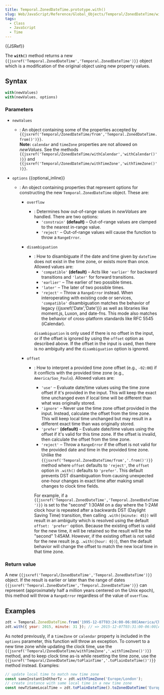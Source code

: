```yaml
---
title: Temporal.ZonedDateTime.prototype.with()
slug: Web/JavaScript/Reference/Global_Objects/Temporal/ZonedDateTime/with
tags:
  - Class
  - JavaScript
  - Time
---
```

{{JSRef}}

<p class="summary"><span class="seoSummary">The <strong><code>with()</code></strong> method returns a new <code>{{jsxref('Temporal.ZonedDateTime','Temporal.ZonedDateTime')}}</code> object which is a modification of the original object using new property values.</span></p>

## Syntax

```js
with(newValues)
with(newValues, options)
```

### Parameters

- `newValues`
  - : An object containing some of the properties accepted by
    `{{jsxref('Temporal/ZonedDateTime/from','Temporal.ZonedDateTime.from()')}}`.
    <div class="note"><strong>Note:</strong> <code>calendar</code> and <code>timeZone</code> properties are not allowed on <var>newValues</var>. See the methods <code>{{jsxref('Temporal/ZonedDateTime/withCalendar','withCalendar()')}}</code> and <code>{{jsxref('Temporal/ZonedDateTime/withTimeZone','withTimeZone()')}}</code>.<p></p></div>
- `options` {{optional_inline}}

  - : An object containing properties that represent options for constructing
    the new `Temporal.ZonedDateTime` object. These are:

    - `overflow`
      - : Determines how out-of-range values in _newValues_ are handled. There
        are two options:
        - `'constrain'` **(default)** – Out-of-range values are clamped to the
          nearest in-range value.
        - `'reject'` – Out-of-range values will cause the function to throw a
          `RangeError`.
    - `disambiguation`
      - : How to disambiguate if the date and time given by `dateTime` does not
        exist in the time zone, or exists more than once. Allowed values are:
        - `'compatible'` **(default)** – Acts like `'earlier'` for backward
          transitions and `'later'` for forward transitions.
        - `'earlier'` – The earlier of two possible times.
        - `'later'` – The later of two possible times.
        - `'reject'` – Throw a `RangeError` instead. When interoperating with
        existing code or services, `'compatible'` disambiguation matches the
        behavior of legacy {{jsxref('Date','Date')}} as well as libraries
        like moment.js, Luxon, and date-fns. This mode also matches the behavior
        of cross-platform standards like RFC 5545 (iCalendar).
        <div class="note"><p><code>disambiguation</code> is only used if there is no offset in the input, or if the offset is ignored by using the <code>offset</code> option as described above. If the offset in the input is used, then there is no ambiguity and the <code>disambiguation</code> option is ignored.</p></div>
    - `offset`

      - : How to interpret a provided time zone offset (e.g., `-02:00`) if it
        conflicts with the provided time zone (e.g., `America/Sao_Paulo`).
        Allowed values are:

        - `'use'` – Evaluate date/time values using the time zone offset if it's
          provided in the input. This will keep the exact time unchanged even if
          local time will be different than what was originally stored.
        - `'ignore'` – Never use the time zone offset provided in the input.
          Instead, calculate the offset from the time zone. This will keep local
          time unchanged but may result in a different exact time than was
          originally stored.
        - `'prefer'` **(default)** – Evaluate date/time values using the offset
          if it's valid for this time zone. If the offset is invalid, then
          calculate the offset from the time zone.
        - `'reject'` – Throw a `RangeError` if the offset is not valid for the
          provided date and time in the provided time zone. Unlike the
          `{{jsxref('Temporal.ZonedDateTime/from','.from()')}}`
          method where `offset` defaults to `'reject'`, the `offset` option in
          `.with()` defaults to `'prefer'`. This default prevents DST
          disambiguation from causing unexpected one-hour changes in exact time
          after making small changes to clock time fields.

        For example, if a
        `{{jsxref('Temporal.ZonedDateTime','Temporal.ZonedDateTime')}}`
        is set to the "second" 1:30AM on a day where the 1-2AM clock hour is
        repeated after a backwards DST (Daylight Saving Time) transition, then
        calling `.with({minute: 45})` will result in an ambiguity which is
        resolved using the default `offset: 'prefer'` option. Because the
        existing offset is valid for the new time, it will be retained so the
        result will be the "second" 1:45AM. However, if the existing offset is
        not valid for the new result (e.g. `.with({hour: 0})`), then the default
        behavior will change the offset to match the new local time in that time
        zone.

### Return value

A new
`{{jsxref('Temporal/ZonedDateTime','Temporal.ZonedDateTime')}}`
object. If the result is earlier or later than the range of dates
`{{jsxref('Temporal.ZonedDateTime','Temporal.ZonedDateTime')}}`
can represent (approximately half a million years centered on the Unix epoch),
this method will throw a `RangeError` regardless of the value of `overflow`.

## Examples

```js
zdt = Temporal.ZonedDateTime.from('1995-12-07T03:24:00-06:00[America/Chicago]');
zdt.with({ year: 2015, minute: 31 }); // => 2015-12-07T03:31:00-06:00[America/Chicago]
```

As noted previously, if a `timeZone` or `calendar` property is included in the
`options` parameter, this function will throw an exception. To convert to a new
time zone while updating the clock time, use the
`{{jsxref('Temporal/ZonedDateTime/withTimeZone','.withTimeZone()')}}`
method, and to keep clock time as-is while resetting the time zone, use the
`{{jsxref('Temporal/ZonedDateTime/toPlainTime','.toPlainDateTime()')}}`
method instead. Examples:

```js
// update local time to match new time zone
const sameInstantInOtherTz = zdt.withTimeZone('Europe/London');
// create instance with same local time in a new time zone
const newTzSameLocalTime = zdt.toPlainDateTime().toZonedDateTime('Europe/London');
```

